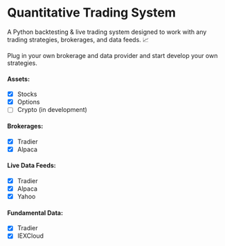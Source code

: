 # Quantitative Trading System
A Python backtesting & live trading system designed to work with any trading strategies, brokerages, and data feeds. 📈

Plug in your own brokerage and data provider and start develop your own strategies.


#### Assets:
- [x] Stocks
- [x] Options
- [ ] Crypto (in development)

#### Brokerages:
- [x] Tradier
- [x] Alpaca

#### Live Data Feeds:
- [x] Tradier
- [x] Alpaca
- [x] Yahoo

#### Fundamental Data:
- [x] Tradier
- [x] IEXCloud
